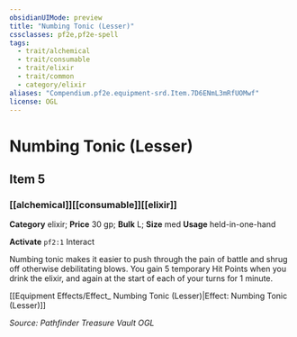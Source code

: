 ```yaml
---
obsidianUIMode: preview
title: "Numbing Tonic (Lesser)"
cssclasses: pf2e,pf2e-spell
tags:
  - trait/alchemical
  - trait/consumable
  - trait/elixir
  - trait/common
  - category/elixir
aliases: "Compendium.pf2e.equipment-srd.Item.7D6ENmL3mRfUOMwf"
license: OGL
---
```

# Numbing Tonic (Lesser)
## Item 5
### [[alchemical]][[consumable]][[elixir]]

**Category** elixir; 
**Price** 30 gp; 
**Bulk** L; **Size** med
**Usage** held-in-one-hand

**Activate** `pf2:1` Interact

Numbing tonic makes it easier to push through the pain of battle and shrug off otherwise debilitating blows. You gain 5 temporary Hit Points when you drink the elixir, and again at the start of each of your turns for 1 minute.

[[Equipment Effects/Effect_ Numbing Tonic (Lesser)|Effect: Numbing Tonic (Lesser)]]

*Source: Pathfinder Treasure Vault*
*OGL*
